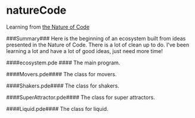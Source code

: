 # natureCode #
Learning from [the Nature of Code](http://natureofcode.com/book/)

###Summary###
Here is the beginning of an ecosystem built from ideas presented in the Nature of Code. There is a lot of clean up to do. I've been learning a lot and have a lot of good ideas, just need more time!

####ecosystem.pde ####
The main program.

####Movers.pde####
The class for movers.

####Shakers.pde####
The class for shakers.

####SuperAttractor.pde####
The class for super attractors.

####Liquid.pde####
The class for liquid.

